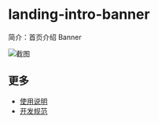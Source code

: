 # landing-intro-banner

简介：首页介绍 Banner

![截图](https://img.alicdn.com/tfs/TB1zP8Flx6I8KJjy0FgXXXXzVXa-2524-1154.png)

## 更多

* [使用说明](http://gitlab.alibaba-inc.com/ice/notes/issues/830)
* [开发规范](http://gitlab.alibaba-inc.com/ice/notes/issues/830)


